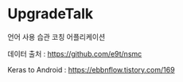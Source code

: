# UpgradeTalk
언어 사용 습관 코칭 어플리케이션

데이터 출처 : https://github.com/e9t/nsmc

Keras to Android : https://ebbnflow.tistory.com/169
